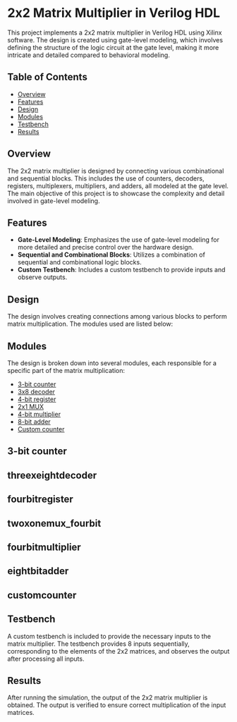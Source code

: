 # 2x2 Matrix Multiplier in Verilog HDL

This project implements a 2x2 matrix multiplier in Verilog HDL using Xilinx software. The design is created using gate-level modeling, which involves defining the structure of the logic circuit at the gate level, making it more intricate and detailed compared to behavioral modeling.

## Table of Contents

- [Overview](#overview)
- [Features](#features)
- [Design](#design)
- [Modules](#modules)
- [Testbench](#testbench)
- [Results](#results)

## Overview

The 2x2 matrix multiplier is designed by connecting various combinational and sequential blocks. This includes the use of counters, decoders, registers, multiplexers, multipliers, and adders, all modeled at the gate level. The main objective of this project is to showcase the complexity and detail involved in gate-level modeling.

## Features

- **Gate-Level Modeling**: Emphasizes the use of gate-level modeling for more detailed and precise control over the hardware design.
- **Sequential and Combinational Blocks**: Utilizes a combination of sequential and combinational logic blocks.
- **Custom Testbench**: Includes a custom testbench to provide inputs and observe outputs.

## Design

The design involves creating connections among various blocks to perform matrix multiplication. The modules used are listed below:

## Modules

The design is broken down into several modules, each responsible for a specific part of the matrix multiplication:

- [3-bit counter](#threebitcounter)
- [3x8 decoder](#threexeightdecoder)
- [4-bit register](#fourbitregister)
- [2x1 MUX](#twoxonemux_fourbit)
- [4-bit multiplier](#fourbitmultiplier)
- [8-bit adder](#eightbitadder)
- [Custom counter](#customcounter)

 ## 3-bit counter


## threexeightdecoder


## fourbitregister


## twoxonemux_fourbit


## fourbitmultiplier


## eightbitadder


## customcounter


## Testbench

A custom testbench is included to provide the necessary inputs to the matrix multiplier. The testbench provides 8 inputs sequentially, corresponding to the elements of the 2x2 matrices, and observes the output after processing all inputs.

## Results

After running the simulation, the output of the 2x2 matrix multiplier is obtained. The output is verified to ensure correct multiplication of the input matrices.



